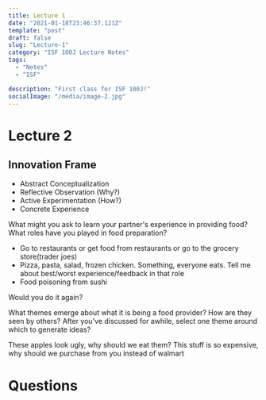 ```yaml
---
title: Lecture 1
date: "2021-01-18T23:46:37.121Z"
template: "post"
draft: false
slug: "Lecture-1"
category: "ISF 100J Lecture Notes"
tags:
  - "Notes"
  - "ISF"

description: "First class for ISF 100J!"
socialImage: "/media/image-2.jpg"
---
```


# Lecture 2

## Innovation Frame
- Abstract Conceptualization
- Reflective Observation (Why?)
- Active Experimentation (How?)
- Concrete Experience

What might you ask to learn your partner's experience in providing food?
What roles have you played in food preparation?
- Go to restaurants or get food from restaurants or go to the grocery store(trader joes)
- Pizza, pasta, salad, frozen chicken. Something, everyone eats. 
Tell me about best/worst experience/feedback in that role
- Food poisoning from sushi

Would you do it again?

What themes emerge about what it is being a food provider? How are they seen by others?
After you've discussed for awhile, select one theme around which to generate ideas?

These apples look ugly, why should we eat them?
This stuff is so expensive, why should we purchase from you instead of walmart



# Questions